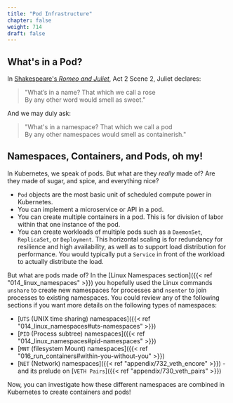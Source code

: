 ```yaml
---
title: "Pod Infrastructure"
chapter: false
weight: 714
draft: false
---
```


## What's in a Pod?

In [Shakespeare's *Romeo and Juliet*](https://shakespeare.folger.edu/downloads/pdf/romeo-and-juliet_PDF_FolgerShakespeare.pdf), Act 2 Scene 2, Juliet declares:
> "What’s in a name? That which we call a rose  
  By any other word would smell as sweet."

And we may duly ask:
> "What's in a namespace? That which we call a pod  
  By any other namespaces would smell as containerish."

## Namespaces, Containers, and Pods, oh my!

In Kubernetes, we speak of pods. But what are they *really* made of? Are they made of sugar, and spice, and everything nice?

- `Pod` objects are the most basic unit of scheduled compute power in Kubernetes.
- You can implement a microservice or API in a pod.
- You can create multiple containers in a pod. This is for division of labor within that one instance of the pod.
- You can create workloads of multiple pods such as a `DaemonSet`, `ReplicaSet`, or `Deployment`. This horizontal scaling is for redundancy for resilience and high availability, as well as to support load distribution for performance. You would typically put a `Service` in front of the workload to actually distribute the load.

But what are pods made of? 
In the [Linux Namespaces section]({{< ref "014_linux_namespaces" >}}) you hopefully used the Linux commands `unshare` to create new namespaces for processes and `nsenter` to join processes to existing namespaces.
You could review any of the following sections if you want more details on the following types of namespaces:
- [`UTS` (UNIX time sharing) namespaces]({{< ref "014_linux_namespaces#uts-namespaces" >}})
- [`PID` (Process subtree) namespaces]({{< ref "014_linux_namespaces#pid-namespaces" >}}) 
- [`MNT` (filesystem Mount) namespaces]({{< ref "016_run_containers#within-you-without-you" >}})
- [`NET` (Network) namespaces]({{< ref "appendix/732_veth_encore" >}}) - and its prelude on [`VETH Pairs`]({{< ref "appendix/730_veth_pairs" >}})

Now, you can investigate how these different namespaces are combined in Kubernetes to create containers and pods!

